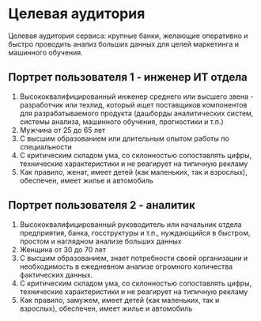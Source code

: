 # Целевая аудитория

Целевая аудитория сервиса: 
крупные банки, желающие оперативно и быстро проводить анализ больших данных для целей маркетинга и машинного обучения.


## Портрет пользователя 1 - инженер ИТ отдела

1. Высококвалифицированный инженер среднего или высшего звена - разработчик или техлид, который ищет поставщиков компонентов для разрабатываемого
   продукта (дашборды аналитических систем, системы анализа, машинного обучения, прогностики и т.п.)
2. Мужчина от 25 до 65 лет
3. С высшим образованием или длительным опытом работы по специальности
4. С критическим складом ума, со склонностью сопоставлять цифры, технические характеристики и не реагирует на типичную рекламу
5. Как правило, женат, имеет детей (как маленьких, так и взрослых), обеспечен, имеет жилье и автомобиль

## Портрет пользователя 2 - аналитик

1. Высококвалифицированный руководитель или начальник отдела предприятия, банка, госструктуры и т.п., нуждающийся в быстром, простом и наглядном анализе больших данных
2. Женщина от 30 до 70 лет
3. С высшим образованием, знает потребности своей организации и необходимость в ежедневном анализе огромного количества фактических данных.
4. С критическим складом ума, со склонностью сопоставлять цифры, технические характеристики и не реагирует на типичную рекламу
5. Как правило, замужем, имеет детей (как маленьких, так и взрослых), обеспечен, имеет жилье и автомобиль


